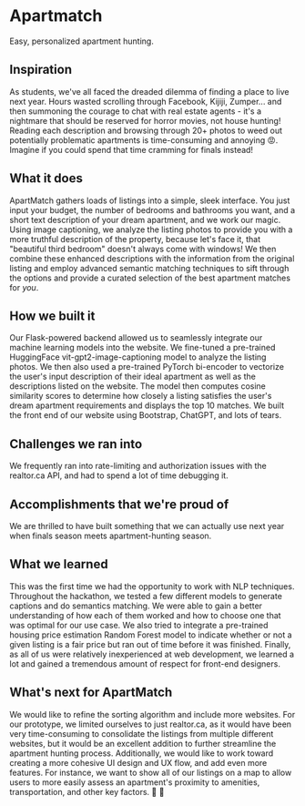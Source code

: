 # Apartmatch

Easy, personalized apartment hunting.

## Inspiration

As students, we've all faced the dreaded dilemma of finding a place to live next year. Hours wasted scrolling through Facebook, Kijiji, Zumper... and then summoning the courage to chat with real estate agents - it's a nightmare that should be reserved for horror movies, not house hunting! Reading each description and browsing through 20+ photos to weed out potentially problematic apartments is time-consuming and annoying 😡. Imagine if you could spend that time cramming for finals instead!

## What it does

ApartMatch gathers loads of listings into a simple, sleek interface. You just input your budget, the number of bedrooms and bathrooms you want, and a short text description of your dream apartment, and we work our magic. Using image captioning, we analyze the listing photos to provide you with a more truthful description of the property, because let's face it, that "beautiful third bedroom" doesn't always come with windows! We then combine these enhanced descriptions with the information from the original listing and employ advanced semantic matching techniques to sift through the options and provide a curated selection of the best apartment matches for *you*. 

## How we built it

Our Flask-powered backend allowed us to seamlessly integrate our machine learning models into the website. We fine-tuned a pre-trained HuggingFace vit-gpt2-image-captioning model to analyze the listing photos. We then also used a pre-trained PyTorch bi-encoder to vectorize the user's input description of their ideal apartment as well as the descriptions listed on the website. The model then computes cosine similarity scores to determine how closely a listing satisfies the user's dream apartment requirements and displays the top 10 matches. We built the front end of our website using Bootstrap, ChatGPT, and lots of tears.

## Challenges we ran into

We frequently ran into rate-limiting and authorization issues with the realtor.ca API, and had to spend a lot of time debugging it.

## Accomplishments that we're proud of

We are thrilled to have built something that we can actually use next year when finals season meets apartment-hunting season.

## What we learned

This was the first time we had the opportunity to work with NLP techniques. Throughout the hackathon, we tested a few different models to generate captions and do semantics matching. We were able to gain a better understanding of how each of them worked and how to choose one that was optimal for our use case. We also tried to integrate a pre-trained housing price estimation Random Forest model to indicate whether or not a given listing is a fair price but ran out of time before it was finished. Finally, as all of us were relatively inexperienced at web development, we learned a lot and gained a tremendous amount of respect for front-end designers. 

## What's next for ApartMatch

We would like to refine the sorting algorithm and include more websites. For our prototype, we limited ourselves to just realtor.ca, as it would have been very time-consuming to consolidate the listings from multiple different websites, but it would be an excellent addition to further streamline the apartment hunting process. Additionally, we would like to work toward creating a more cohesive UI design and UX flow, and add even more features. For instance, we want to show all of our listings on a map to allow users to more easily assess an apartment's proximity to amenities, transportation, and other key factors. 🚀 🏡
